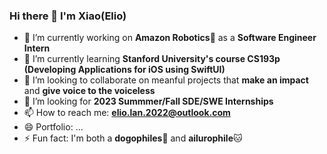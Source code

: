 ### Hi there 👋 I'm Xiao(Elio)

- 🔭 I’m currently working on **Amazon Robotics**🤖️ as a **Software Engineer Intern**
- 🌱 I’m currently learning **Stanford University's course CS193p (Developing Applications for iOS using SwiftUI)**
- 👯 I’m looking to collaborate on meanful projects that **make an impact** and **give voice to the voiceless**
- 🤔 I’m looking for **2023 Summmer/Fall SDE/SWE Internships**
- 📫 How to reach me: **elio.lan.2022@outlook.com**
- 😄 Portfolio: ...
- ⚡ Fun fact: I'm both a **dogophiles**🐶 and **ailurophile**🐱
